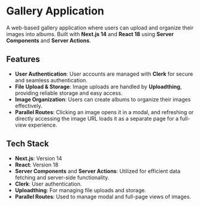 # Gallery Application

A web-based gallery application where users can upload and organize their images into albums. Built with **Next.js 14** and **React 18** using **Server Components** and **Server Actions**. 

## Features

- **User Authentication**: User accounts are managed with **Clerk** for secure and seamless authentication.
- **File Upload & Storage**: Image uploads are handled by **Uploadthing**, providing reliable storage and easy access.
- **Image Organization**: Users can create albums to organize their images effectively.
- **Parallel Routes**: Clicking an image opens it in a modal, and refreshing or directly accessing the image URL loads it as a separate page for a full-view experience.

## Tech Stack

- **Next.js**: Version 14
- **React**: Version 18
- **Server Components** and **Server Actions**: Utilized for efficient data fetching and server-side functionality.
- **Clerk**: User authentication.
- **Uploadthing**: For managing file uploads and storage.
- **Parallel Routes**: Used to manage modal and full-page views of images.




  
